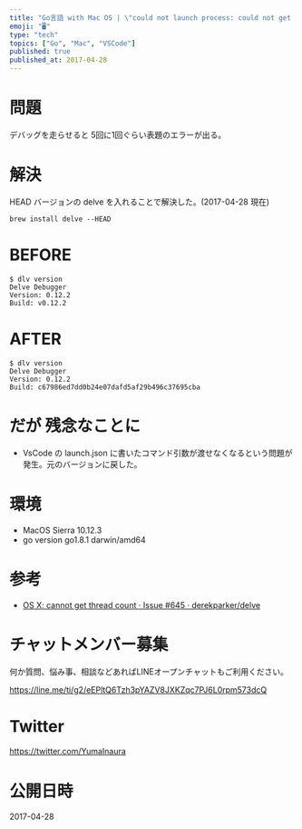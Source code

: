 ```yaml
---
title: "Go言語 with Mac OS | \"could not launch process: could not get thread cou"
emoji: "🖥"
type: "tech"
topics: ["Go", "Mac", "VSCode"]
published: true
published_at: 2017-04-28
---
```


# 問題

デバッグを走らせると 5回に1回ぐらい表題のエラーが出る。

# 解決

HEAD バージョンの delve を入れることで解決した。(2017-04-28 現在)

```
brew install delve --HEAD
```

# BEFORE

```
$ dlv version
Delve Debugger
Version: 0.12.2
Build: v0.12.2
```

# AFTER

```
$ dlv version
Delve Debugger
Version: 0.12.2
Build: c67986ed7dd0b24e07dafd5af29b496c37695cba
```

# だが 残念なことに

- VsCode の launch.json に書いたコマンド引数が渡せなくなるという問題が発生。元のバージョンに戻した。

# 環境

- MacOS Sierra 10.12.3
- go version go1.8.1 darwin/amd64

# 参考

- [OS X: cannot get thread count · Issue #645 · derekparker/delve](https://github.com/derekparker/delve/issues/645#issuecomment-268020333)








<!-- Update From Qiita API -->

# チャットメンバー募集


何か質問、悩み事、相談などあればLINEオープンチャットもご利用ください。

https://line.me/ti/g2/eEPltQ6Tzh3pYAZV8JXKZqc7PJ6L0rpm573dcQ





# Twitter


https://twitter.com/YumaInaura


<!-- Update From Qiita API -->



# 公開日時

2017-04-28

